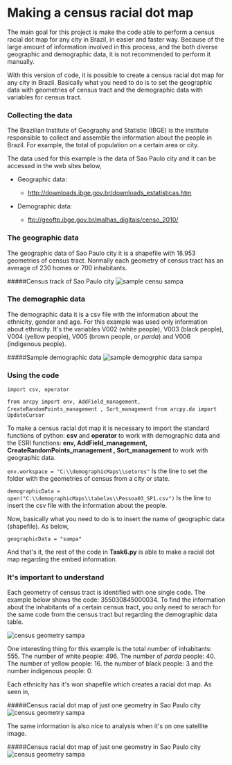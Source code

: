 # Making a census racial dot map


The main goal for this project is make the code able to perform a census racial dot map for any city in Brazil, 
in easier and faster way. Because of the large amount of information involved in this process, 
and the both diverse geographic and demographic data, it is not recommended to perform it manually.

With this version of code, it is possible to create a census racial dot map for any city in Brazil. Basically what you need to do
is to set the geographic data with geometries of census tract and the demographic data with variables for census tract.

### Collecting the data

The Brazilian Institute of Geography and Statistic (IBGE) is the institute responsible to 
collect and assemble the information about the people in Brazil. For example, the total of
population on a certain area or city. 

The data used for this example is the data of Sao Paulo city and it can be accessed in the web sites below, 

- Geographic data: 
  - http://downloads.ibge.gov.br/downloads_estatisticas.htm

- Demographic data: 
  - ftp://geoftp.ibge.gov.br/malhas_digitais/censo_2010/

### The geographic data

The geographic data of Sao Paulo city it is a shapefile with 18.953 geometries of census tract. Normally 
each geometry of census tract has an average of 230 homes or 700 inhabitants.

#####Census track of Sao Paulo city
![sample censu sampa](http://i.imgur.com/4GzK7SX.png)

### The demographic data
The demographic data it is a csv file with the information about the ethnicity, gender and age. 
For this example was used only information about ethnicity. It's the variables V002 (white people), 
V003 (black people), V004 (yellow people), V005 (brown people, or _parda_) and V006 (indigenous people).

#####Sample demographic data
![sample demogrphic data sampa](http://i.imgur.com/WWWpSwx.png)

### Using the code

``import csv, operator``

``from arcpy import env, AddField_management, CreateRandomPoints_management , Sort_management``
``from arcpy.da import UpdateCursor``

To make a census racial dot map it is necessary to import the standard functions of python: **csv** and **operator** to work with 
demographic data and the ESRI functions: **env, AddField_management, CreateRandomPoints_management , Sort_management** to work with geographic data.

``env.workspace = "C:\\demographicMaps\\setores"``
Is the line to set the folder with the geometries of census from a city or state.

``demographicData = open("C:\\demographicMaps\\tabelas\\Pessoa03_SP1.csv")``
Is the line to insert the csv file with the information about the people.

Now, basically what you need to do is to insert the name of geographic data (shapefile). As below,

``geographicData = "sampa"``

And that's it, the rest of the code in **Task6.py** is able to make a racial dot map regarding the embed information.

### It's important to understand

Each geometry of census tract is identified with one single code. The example below shows the code: 
355030845000034. To find the information about the inhabitants of a certain census tract, you only
need to serach for the same code from the census tract but regarding the demographic data table.

![census geometry sampa](http://i.imgur.com/w5ASJ7Z.png)
  
One interesting thing for this example is the total number of inhabitants: 555. The number of white people: 496. 
The number of _parda_ people: 40. The number of yellow people: 16. the number of black people: 3 and the 
number indigenous people: 0. 

Each ethnicity has it's won shapefile which creates a racial dot map. As seen in, 

#####Census racial dot map of just one geometry in Sao Paulo city
![census geometry sampa](http://i.imgur.com/6Lvwdyx.png)
 
The same information is also nice to analysis when it's on one satellite image.

#####Census racial dot map of just one geometry in Sao Paulo city
![census geometry sampa](http://i.imgur.com/n2Q6IYC.jpg)
